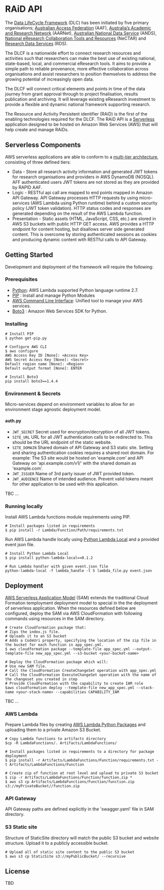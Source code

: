 # RAiD API

The [Data LifeCycle Framework](www.dlc.edu.au) (DLC) has been initiated by five primary organisations; [Australian Access Federation](https://aaf.edu.au/) (AAF), [Australia’s Academic and Research Network](https://www.aarnet.edu.au/) (AARNet), [Australian National Data Service](http://www.ands.org.au/) (ANDS), [National eResearch Collaboration Tools and Resources](https://nectar.org.au/) (NeCTAR) and [Research Data Services](http://www.rds.edu.au/) (RDS).

The DLCF is a nationwide effort to connect research resources and activities such that researchers can make the best use of existing national, state-based, local, and commercial eResearch tools. It aims to provide a simple path to reliable provenance, more effective collaboration across organisations and assist researchers to position themselves to address the growing potential of increasingly open data.

The DLCF will connect critical elements and points in time of the data journey from grant approval through to project finalisation, results publication and archiving. It will leverage existing eResearch investment to provide a flexible and dynamic national framework supporting research.

The Resource and Activity Persistent identifier (RAiD) is the first of the enabling technologies required for the DLCF. The RAiD API is a [Serverless](https://aws.amazon.com/serverless/) application designed to be hosted on Amazon Web Services (AWS) that will help create and manage RAiDs.

## Serverless Components
AWS serverless applications are able to conform to a [multi-tier architecture]( https://d0.awsstatic.com/whitepapers/AWS_Serverless_Multi-Tier_Architectures.pdf), consisting of three defined tiers:
* Data - Store all research activity information and generated JWT tokens for research organisations and providers in AWS DynamoDB (NOSQL). AFF authenticated users JWT tokens are not stored as they are provided by RAPID AAF.
* Logic - RESTful api call are mapped to end points mapped in Amazon API Gateway. API Gateway processes HTTP requests by using micro-services (AWS Lambda using Python runtime) behind a custom security policy (JWT token validation). HTTP status codes and responses are generated depending on the result of the AWS Lambda function.
* Presentation - Static assets (HTML, JavaScript, CSS, etc.) are stored in AWS S3 buckets with public HTTP GET access. AWS provides a HTTP endpoint for content hosting, but disallows server side generated content. This is overcome by storing authenticated sessions as cookies and producing dynamic content with RESTful calls to API Gateway.

## Getting Started
Development and deployment of the framework will require the following:
### Prerequisites
* [Python](https://www.python.org/download/releases/2.7/):  AWS Lambda supported Python language runtime 2.7.
* [PIP](https://pip.pypa.io/en/stable/) : Install and manage Python Modules
* [AWS Command Line Interface](https://aws.amazon.com/cli/): Unified tool to manage your AWS services.
* [Boto3](https://boto3.readthedocs.io/en/latest/) : Amazon Web Services SDK for Python. 

### Installing
```
# Install PIP
$ python get-pip.py

# Configure AWS CLI
$ aws configure
AWS Access Key ID [None]: <Access Key>
AWS Secret Access Key [None]: <Secret>
Default region name [None]: <Region>
Default output format [None]: ENTER

# Install Boto3
pip install boto3==1.4.4
```

### Environment & Secrets
Micro-services depend on environment variables to allow for an environment stage agnostic deployment model.

#### auth.py
- `JWT_SECRET` Secret used for encryption/decryption of all JWT tokens.
- `SITE_URL` URL for all JWT authentication calls to be redirected to. This should be the URL endpoint of the static website.
- `SITE_DOMAIN` Shared domain of API Gateway and S3 static site. Setting and sharing authentication cookies requires a shared root domain. For example: The S3 site would be hosted on 'example.com' and API Gateway on 'api.example.com/v1/' with the shared domain as 'example.com'.
- `JWT_ISSUER` Name of 3rd party issuer of JWT provided token.
- `JWT_AUDIENCE` Name of intended audience. Prevent valid tokens meant for other application to be used with this application.

TBC
...
### Running locally
Install AWS Lambda functions module requirements using PIP.

```
# Install packages listed in requirements
$ pip install -r Lambda/Function/Path/requirements.txt
```

Run AWS Lambda handle locally using [Python Lambda Local](https://pypi.python.org/pypi/python-lambda-local/0.1.2) and a provided event json file.

```
# Install Python Lambda Local
$ pip install python-lambda-local==0.1.2

# Run Lambda handler with given event.json file
python-lambda-local -f lambda_handle -t 5 lambda_file.py event.json

```

## Deployment
[AWS Serverless Application Model](http://docs.aws.amazon.com/lambda/latest/dg/deploying-lambda-apps.html) (SAM) extends the traditional Cloud Formation temployment deployment model to special in the the deployment of serverless application.
When the resources defined below are configured, deploy the SAM via AWS CloudFormation with following commands using resources in the SAM directory.
```
# Create Cloudformation package that:
# Zips the index.js file.
# Uploads it to an S3 bucket
# Adds a CodeUri property, specifying the location of the zip file in the bucket for each function in app_spec.yml.
$ aws cloudformation package --template-file app_spec.yml --output-template-file new_app_spec.yml --s3-bucket <your-bucket-name>

# Deploy the CloudFormation package which will:
# Use new SAM file.
# Call the CloudFormation CreateChangeSet operation with app_spec.yml
# Call the CloudFormation ExecuteChangeSet operation with the name of the changeset you created in step
# Provide CloudFormation with the capability to create IAM role
$aws cloudformation deploy --template-file new_app_spec.yml --stack-name <your-stack-name> --capabilities CAPABILITY_IAM
```

TBC
...
### AWS Lambda
Prepare Lambda files by creating [AWS Lambda Python Packages](http://docs.aws.amazon.com/lambda/latest/dg/lambda-python-how-to-create-deployment-package.html) and uploading them to a private Amazon S3 Bucket.
```
# Copy Lambda functions to artifacts directory
$cp -R LambdaFunctions/. Artifacts/LambdaFunctions/

# Install packages listed in requirements to a directory for package deployment
$ pip install -r Artifacts/LambdaFunctions/Function/requirements.txt -t Artifacts/LambdaFunctions/Function

# Create zip of function at root level and upload to private S3 bucket
$ zip -r Artifacts/LambdaFunctions/Function/function.zip *
$ aws s3 cp Artifacts/LambdaFunctions/Function/function.zip s3://myPrivateBucket//function.zip
```
### API Gateway
API Gateway paths are defined explicitly in the 'swagger.yaml' file in SAM directory. 

### S3 Static site
Structure of StaticSite directory will match the public S3 bucket and website structure. Upload it to a publicly accessible bucket.
```
# Upload all of static site content to the public S3 bucket
$ aws s3 cp StaticSite s3://myPublicBucket/ --recursive
```

## License

TBD
